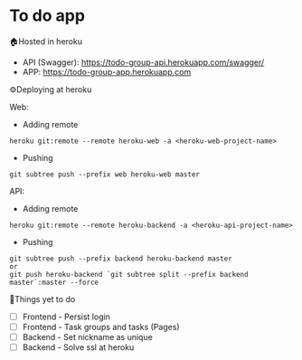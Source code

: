 # To do app

🏠Hosted in heroku 
- API (Swagger): https://todo-group-api.herokuapp.com/swagger/
- APP: https://todo-group-app.herokuapp.com

⚙️Deploying at heroku

Web:
- Adding remote
```
heroku git:remote --remote heroku-web -a <heroku-web-project-name>
```
- Pushing
``` 
git subtree push --prefix web heroku-web master
``` 

API:
- Adding remote
```
heroku git:remote --remote heroku-backend -a <heroku-api-project-name>
```
- Pushing
```
git subtree push --prefix backend heroku-backend master
or
git push heroku-backend `git subtree split --prefix backend master`:master --force
```

📖Things yet to do
- [ ] Frontend - Persist login
- [ ] Frontend - Task groups and tasks (Pages)
- [ ] Backend - Set nickname as unique
- [ ] Backend - Solve ssl at heroku
